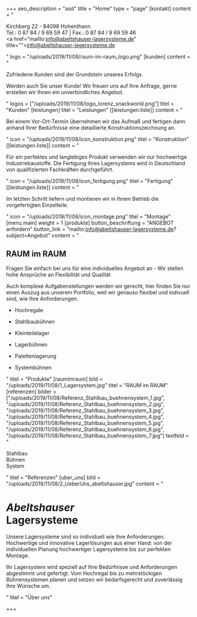 +++
seo_description = "asd"
title = "Home"
type = "page"
[kontakt]
content = "<p>Kirchberg 22 - 84098 Hohenthann<br>Tel.: 0 87 84 / 9 69 59 47 | Fax.: 0 87 84 / 9 69 59 46<br><a href=\"mailto:info@abeltshauser-lagersysteme.de\" title=\"\">info@abeltshauser-lagersysteme.de</a></p>"
logo = "/uploads/2019/11/08/raum-im-raum_logo.png"
[kunden]
content = "<p>Zufriedene Kunden sind der Grundstein unseres Erfolgs.</p><p>Werden auch Sie unser Kunde! Wir freuen uns auf Ihre Anfrage, gerne erstellen wir Ihnen ein unverbindliches Angebot.</p>"
logos = ["/uploads/2019/11/08/logo_lorenz_snackworld.png"]
titel = "Kunden"
[leistungen]
titel = "Leistungen"
[[leistungen.liste]]
content = "<p>Bei einem Vor-Ort-Termin übernehmen wir das Aufmaß und fertigen dann anhand Ihrer Bedürfnisse eine detaillierte Konstruktionszeichnung an.</p>"
icon = "/uploads/2019/11/08/icon_konstruktion.png"
titel = "Konstruktion"
[[leistungen.liste]]
content = "<p>Für ein perfektes und langlebiges Produkt verwenden wir nur hochwertige Industriebaustoffe. Die Fertigung Ihres Lagersystems wird in Deutschland von qualifizierten Fachkräften durchgeführt.</p>"
icon = "/uploads/2019/11/08/icon_fertigung.png"
titel = "Fertigung"
[[leistungen.liste]]
content = "<p>Im letzten Schritt liefern und montieren wir in Ihrem Betrieb die vorgefertigten Einzelteile.</p>"
icon = "/uploads/2019/11/08/icon_montage.png"
titel = "Montage"
[menu.main]
weight = 1
[produkte]
button_beschriftung = "ANGEBOT anfordern"
button_link = "mailto:info@abeltshauser-lagersysteme.de?subject=Angebot"
content = "<h2>RAUM im RAUM</h2><p>Fragen Sie einfach bei uns für eine individuelles Angebot an - Wir stellen hohe Ansprüche an Flexibilität und Qualität</p><p>Auch komplexe Aufgabenstellungen werden wir gerecht, hier finden Sie nur einen Auszug aus unserem Portfolio, weil wir genauso flexibel und indivuell sind, wie Ihre Anforderungen.</p><ul><li><p>Hochregale</p></li><li><p>Stahlbaubühnen</p></li><li><p>Kleinteilelager</p></li><li><p>Lagerbühnen</p></li><li><p>Palettenlagerung</p></li><li><p>Systembühnen</p></li></ul>"
titel = "Produkte"
[raumimraum]
bild = "/uploads/2019/11/08/1_Lagersystem.jpg"
titel = "RAUM im RAUM"
[referenzen]
bilder = ["/uploads/2019/11/08/Referenz_Stahlbau_buehnensystem_1.jpg", "/uploads/2019/11/08/Referenz_Stahlbau_buehnensystem_2.jpg", "/uploads/2019/11/08/Referenz_Stahlbau_buehnensystem_3.jpg", "/uploads/2019/11/08/Referenz_Stahlbau_buehnensystem_4.jpg", "/uploads/2019/11/08/Referenz_Stahlbau_buehnensystem_5.jpg", "/uploads/2019/11/08/Referenz_Stahlbau_buehnensystem_6.jpg", "/uploads/2019/11/08/Referenz_Stahlbau_buehnensystem_7.jpg"]
textfeld = "<p>Stahlbau <br>Bühnen <br>System</p>"
titel = "Referenzen"
[uber_uns]
bild = "/uploads/2019/11/08/2_UeberUns_abeltshauser.jpg"
content = "<h1><em>Abeltshauser</em><br>Lagersysteme</h1><p>Unsere Lagersysteme sind so individuell wie Ihre Anforderungen. Hochwertige und innovative Lagerlösungen aus einer Hand: von der individuellen Planung hochwertiger Lagersysteme bis zur perfekten Montage.</p><p>Ihr Lagersystem wird speziell auf Ihre Bedürfnisse und Anforderungen abgestimmt und gefertigt. Vom Hochregal bis zu mehrstöckigen Bühnensystemen planen und setzen wir bedarfsgerecht und zuverlässig Ihre Wünsche um.</p>"
titel = "Über uns"

+++
